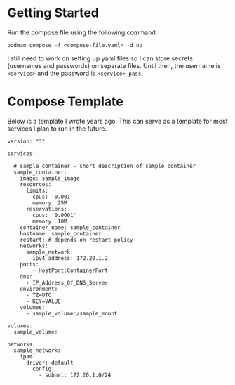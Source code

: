 # Getting Started
Run the compose file using the following command:

`podman compose -f <compose-file.yaml> -d up`

I still need to work on setting up yaml files so I can store secrets (usernames and passwords) on separate files. Until then, the username is `<service>` and the password is `<service>_pass`.

# Compose Template
Below is a template I wrote years ago. This can serve as a template for most services I plan to run in the future.
```
version: "3"

services:
	
  # sample_container - short description of sample container
  sample_container:
  	image: sample_image
    resources:
      limits:
        cpus: '0.001'
        memory: 25M
      reservations:
        cpus: '0.0001'
        memory: 10M
    container_name: sample_container
    hostname: sample_container
    restart: # depends on restart policy
    networks:
      sample_network:
        ipv4_address: 172.20.1.2
    ports:
    	- HostPort:ContainerPort
    dns:
      - IP_Address_Of_DNS_Server
    environment:
      - TZ=UTC
      - KEY=VALUE
    volumes:
      - sample_volume:/sample_mount

volumes:
  sample_volume:

networks:
  sample_network:
    ipam:
      driver: default
        config:
          - subnet: 172.20.1.0/24
```
